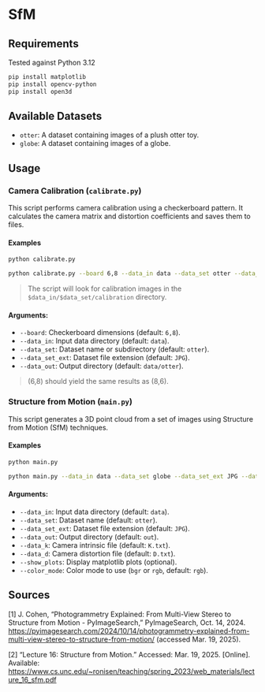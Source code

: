 # SfM

## Requirements

Tested against Python 3.12

```bash
pip install matplotlib
pip install opencv-python
pip install open3d
```

## Available Datasets

- `otter`: A dataset containing images of a plush otter toy.
- `globe`: A dataset containing images of a globe.

## Usage

### Camera Calibration (`calibrate.py`)

This script performs camera calibration using a checkerboard pattern. It calculates the camera matrix and distortion coefficients and saves them to files.

#### Examples

```bash
python calibrate.py
```

```bash
python calibrate.py --board 6,8 --data_in data --data_set otter --data_set_ext JPG --data_out data/otter
```

> The script will look for calibration images in the `$data_in/$data_set/calibration` directory.

#### Arguments:

- `--board`: Checkerboard dimensions (default: `6,8`).
- `--data_in`: Input data directory (default: `data`).
- `--data_set`: Dataset name or subdirectory (default: `otter`).
- `--data_set_ext`: Dataset file extension (default: `JPG`).
- `--data_out`: Output directory (default: `data/otter`).

> (6,8) should yield the same results as (8,6).

### Structure from Motion (`main.py`)

This script generates a 3D point cloud from a set of images using Structure from Motion (SfM) techniques.

#### Examples

```bash
python main.py
```

```bash
python main.py --data_in data --data_set globe --data_set_ext JPG --data_out out --data_k K.txt --data_d D.txt --show_plots --color_mode rgb
```

#### Arguments:

- `--data_in`: Input data directory (default: `data`).
- `--data_set`: Dataset name (default: `otter`).
- `--data_set_ext`: Dataset file extension (default: `JPG`).
- `--data_out`: Output directory (default: `out`).
- `--data_k`: Camera intrinsic file (default: `K.txt`).
- `--data_d`: Camera distortion file (default: `D.txt`).
- `--show_plots`: Display matplotlib plots (optional).
- `--color_mode`: Color mode to use (`bgr` or `rgb`, default: `rgb`).

## Sources

[1]
J. Cohen, “Photogrammetry Explained: From Multi-View Stereo to Structure from Motion - PyImageSearch,” PyImageSearch, Oct. 14, 2024. https://pyimagesearch.com/2024/10/14/photogrammetry-explained-from-multi-view-stereo-to-structure-from-motion/ (accessed Mar. 19, 2025).
‌

[2]
“Lecture 16: Structure from Motion.” Accessed: Mar. 19, 2025. [Online]. Available: https://www.cs.unc.edu/~ronisen/teaching/spring_2023/web_materials/lecture_16_sfm.pdf
‌

